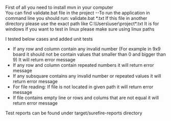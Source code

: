 First of all you need to install mvn in your computer <br />
You can find validate.bat file in the project
--To run the application in command line you should run: validate.bat *.txt
If this file in another directory please use the exact path like C:\Users\user\project\*.txt
It is for windows if you want to test in linux please make sure using linux paths

I tested below cases and added unit tests
- If any row and column contain any invalid number (For example in 9x9 board it should not be contain values that smaller than 0 and bigger than 9) It will return error message
- If any row and column contain repeated numbers it will return error message
- If any subsquare contains any invalid number or repeated values it will return error message
- For file reading: If file is not located in given path it will return error message
- If file contains empty line or rows and colums that are not equal it will return error message 

Test reports can be found under target/surefire-reports directory
